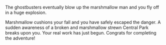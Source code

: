 The ghostbusters eventually blow up the marshmallow man and you fly off in a huge explosion.

Marshmallow cushions your fall and you have safely escaped the danger. 
A sudden awareness of a broken and marshmallow strewn Central Park breaks upon you.  Your real work has just begun.
Congrats for completing the adventure!
